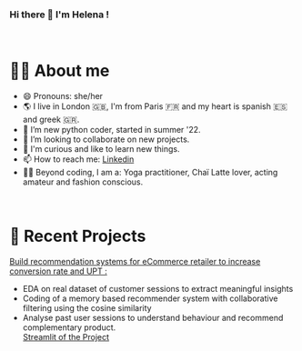 ### Hi there 👋 I'm Helena !

<br />

# :woman_technologist: About me

- 😄 Pronouns: she/her
- 🌎 I live in London 🇬🇧, I'm from Paris 🇫🇷 and my heart is spanish 🇪🇸 and greek 🇬🇷.
- 🌱 I’m new python coder, started in summer '22.
- 👯 I’m looking to collaborate on new projects.
- 🧠 I'm curious and like to learn new things.
- 📫 How to reach me: [Linkedin](https://www.linkedin.com/in/helena-antoniadis-290582/)
- 🧘‍♀️ Beyond coding, I am a: Yoga practitioner, Chaï Latte lover, acting amateur and fashion conscious.

<br />

# 📝 Recent Projects
[Build recommendation systems for eCommerce retailer to increase conversion rate and UPT :](https://github.com/sailormoonvicky/eCommerce)<br>
-	EDA on real dataset of customer sessions to extract meaningful insights
-	Coding of a memory based recommender system with collaborative filtering using the cosine similarity
-	Analyse past user sessions to understand behaviour and recommend complementary product.<br>
[Streamlit of the Project](https://lewagon-1050-ecommerce.streamlit.app/)

